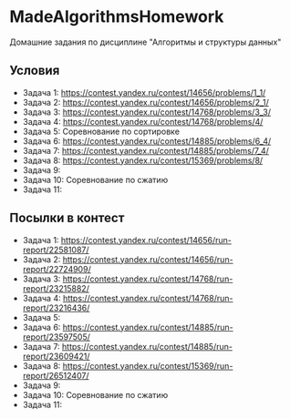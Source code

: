 # MadeAlgorithmsHomework
Домашние задания по дисциплине "Алгоритмы и структуры данных"

## Условия
* Задача 1: https://contest.yandex.ru/contest/14656/problems/1_1/
* Задача 2: https://contest.yandex.ru/contest/14656/problems/2_1/
* Задача 3: https://contest.yandex.ru/contest/14768/problems/3_3/
* Задача 4: https://contest.yandex.ru/contest/14768/problems/4/
* Задача 5: Соревнование по сортировке
* Задача 6: https://contest.yandex.ru/contest/14885/problems/6_4/
* Задача 7: https://contest.yandex.ru/contest/14885/problems/7_4/
* Задача 8: https://contest.yandex.ru/contest/15369/problems/8/
* Задача 9: 
* Задача 10: Соревнование по сжатию
* Задача 11: 

## Посылки в контест
* Задача 1: https://contest.yandex.ru/contest/14656/run-report/22581087/
* Задача 2: https://contest.yandex.ru/contest/14656/run-report/22724909/
* Задача 3: https://contest.yandex.ru/contest/14768/run-report/23215882/
* Задача 4: https://contest.yandex.ru/contest/14768/run-report/23216436/
* Задача 5: 
* Задача 6: https://contest.yandex.ru/contest/14885/run-report/23597505/
* Задача 7: https://contest.yandex.ru/contest/14885/run-report/23609421/
* Задача 8: https://contest.yandex.ru/contest/15369/run-report/26512407/
* Задача 9: 
* Задача 10: Соревнование по сжатию
* Задача 11: 
